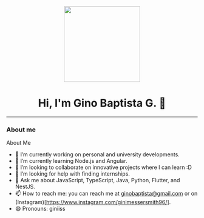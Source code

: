 
<div id="header" align="center">
    <img src="https://media.giphy.com/media/scZPhLqaVOM1qG4lT9/giphy.gif" width="200"/>
    <h1 align="center">Hi, I'm Gino Baptista G. 👋</h1>
</div>

---

### About me
 About Me
- 🔭 I’m currently working on personal and university developments.
- 🌱 I’m currently learning Node.js and Angular.
- 👯 I’m looking to collaborate on innovative projects where I can learn :D
- 🤔 I’m looking for help with finding internships.
- 💬 Ask me about JavaScript, TypeScript, Java, Python, Flutter, and NestJS.
- 📫 How to reach me: you can reach me at ginobaptista@gmail.com or on (Instagram)[https://www.instagram.com/ginimessersmith96/].
- 😄 Pronouns: giniiss

